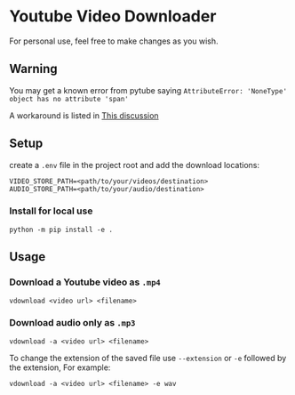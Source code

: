 # Youtube Video Downloader
For personal use, feel free to make changes as you wish.

## Warning
You may get a known error from pytube saying
`AttributeError: 'NoneType' object has no attribute 'span'`

A workaround is listed in [This discussion](https://github.com/pytube/pytube/issues/1498#issuecomment-1472963944)

## Setup
create a `.env` file in the project root and add the download locations:
```shell
VIDEO_STORE_PATH=<path/to/your/videos/destination>
AUDIO_STORE_PATH=<path/to/your/audio/destination>
```
### Install for local use

```shell
python -m pip install -e .
```
## Usage
### Download a Youtube video as `.mp4`
```shell
vdownload <video url> <filename>
```

### Download audio only as `.mp3`
```shell
vdownload -a <video url> <filename>
```
To change the extension of the saved file use `--extension` or `-e` followed by the extension, For example:
```shell
vdownload -a <video url> <filename> -e wav
```
